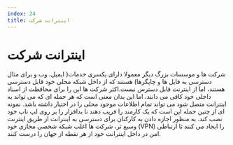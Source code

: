 ```yaml
---
index: 24
title: اینترانت شرکت
---
```

# اینترانت شرکت

شرکت ها و موسسات بزرگ دیگر معمولا دارای یکسری خدمات( ایمیل، وب و برای مثال دسترسی به فایل ها و چاپگرها) هستند که از داخل شبکه محلی خود قابل دسترسی هستند، اما از اینترنت قابل دسترس نیست.اکثر شرکت ها این را برای محافظت از اسناد داخلی خود کافی می دانند، اما این بدان معنی است که هر حمله ای که می تواند به اینترانت متصل شود می تواند تمام اطلاعات موجود محلی را در اختیار داشته باشد. نمونه ای از چنین حمله این است که یک کارمند را فریب دهند تا بدافزار را بر روی لپ تاپ خود نصب کند. به منظور اجازه دادن به کارکنان برای دسترسی به اینترانت از طریق اینترنت وسیع تر، شرکت ها اغلب شبکه شخصی مجازی خود (VPN) را ایجاد می کنند تا ارتباطی امن در داخل اینترانت خود از هر نقطه از جهان را درست کنند.